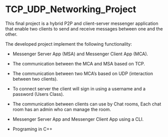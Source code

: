 # TCP_UDP_Networking_Project
This final project is a hybrid P2P and client-server messenger application that enable two clients to send and receive messages between one and the other.

The developed project implement the following functionality:

* Messenger Server App (MSA) and Messenger Client App (MCA).

* The communication between the MCA and MSA based on TCP.

* The communication between two MCA’s based on UDP (interaction between two clients).

* To connect server the client will sign in using a username and a password (Users Class).

* The communication between clients can use by Chat rooms, Each chat room has an admin who can manage the room.

* Messenger Server App and Messenger Client App using a CLI.

* Programing in C++
